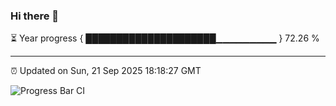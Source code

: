 ### Hi there 👋

⏳ Year progress { █████████████████████▁▁▁▁▁▁▁▁▁ } 72.26 %

---

⏰ Updated on Sun, 21 Sep 2025 18:18:27 GMT

![Progress Bar CI](https://github.com/liununu/liununu/workflows/Progress%20Bar%20CI/badge.svg)
